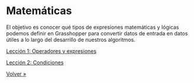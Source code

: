 # Matemáticas

El objetivo es conocer qué tipos de expresiones matemáticas y lógicas
podemos definir en Grasshopper para convertir datos de entrada en datos
útiles a lo largo del desarrillo de nuestros algoritmos.

[Lección 1: Operadores y expresiones](./01-operadores-y-expresiones)

[Lección 2: Condiciones](./02-condiciones)

[Volver »](..)
